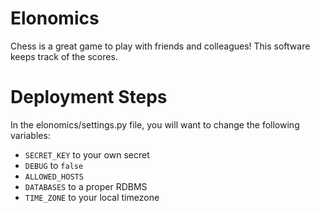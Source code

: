# Elonomics

Chess is a great game to play with friends and colleagues! This software keeps
track of the scores.


# Deployment Steps

In the elonomics/settings.py file, you will want to change the following
variables:

- `SECRET_KEY` to your own secret
- `DEBUG` to `false`
- `ALLOWED_HOSTS`
- `DATABASES` to a proper RDBMS
- `TIME_ZONE` to your local timezone
